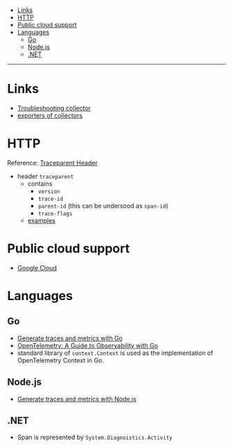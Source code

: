 - [Links](#links)
- [HTTP](#http)
- [Public cloud support](#public-cloud-support)
- [Languages](#languages)
  * [Go](#go)
  * [Node.js](#nodejs)
  * [.NET](#net)
____

# Links

- [Troubleshooting
  collector](https://github.com/open-telemetry/opentelemetry-collector/blob/main/docs/troubleshooting.md)
- [exporters of
  collectors](https://github.com/open-telemetry/opentelemetry-collector/tree/main/exporter)

# HTTP

Reference: [Traceparent
Header](https://www.w3.org/TR/trace-context/#traceparent-header)

- header `traceparent`
  * contains
    + `version`
    + `trace-id`
    + `parent-id` (this can be undersood as `span-id`)
    + `trace-flags`
  * [examples](https://www.w3.org/TR/trace-context/#traceparent-header)

# Public cloud support

- [Google Cloud](https://cloud.google.com/trace/docs/trace-context#gc-context-propagation)

# Languages

## Go

- [Generate traces and metrics with
  Go](https://cloud.google.com/stackdriver/docs/instrumentation/setup/go)
- [OpenTelemetry: A Guide to Observability with
  Go](https://www.lucavall.in/blog/opentelemetry-a-guide-to-observability-with-go)
- standard library of `context.Context` is used as the implementation of
  OpenTelemetry Context in Go.

## Node.js

- [Generate traces and metrics with
  Node.js](https://cloud.google.com/stackdriver/docs/instrumentation/setup/nodejs)

## .NET

- Span is represented by `System.Diagnoistics.Activity`
